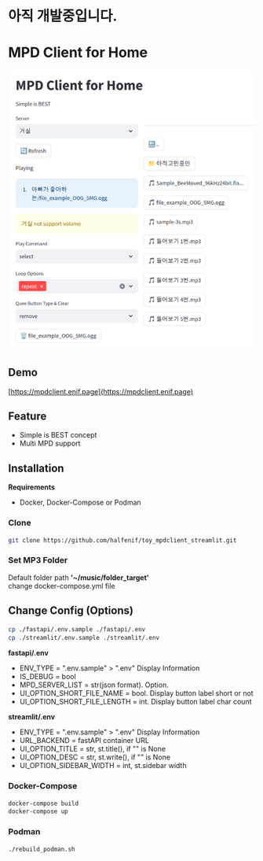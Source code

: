 # 아직 개발중입니다.

# MPD Client for Home

![Demo](doc/Screen01.png)

## Demo
[https://mpdclient.enif.page](https://mpdclient.enif.page)

## Feature
- Simple is BEST concept
- Multi MPD support

## Installation
**Requirements**
- Docker, Docker-Compose or Podman

### Clone
```bash
git clone https://github.com/halfenif/toy_mpdclient_streamlit.git
```

### Set MP3 Folder
Default folder path **'~/music/folder_target'**   
change docker-compose.yml file

## Change Config (Options)
```bash
cp ./fastapi/.env.sample ./fastapi/.env
cp ./streamlit/.env.sample ./streamlit/.env
```
**fastapi/.env**
- ENV_TYPE = ".env.sample" > ".env" Display Information
- IS_DEBUG = bool
- MPD_SERVER_LIST = str(json format). Option. 
- UI_OPTION_SHORT_FILE_NAME = bool. Display button label short or not
- UI_OPTION_SHORT_FILE_LENGTH = int. Display button label char count

**streamlit/.env**
- ENV_TYPE = ".env.sample" > ".env" Display Information
- URL_BACKEND = fastAPI container URL
- UI_OPTION_TITLE = str, st.title(), if "" is None
- UI_OPTION_DESC = str, st.write(), if "" is None
- UI_OPTION_SIDEBAR_WIDTH = int, st.sidebar width


### Docker-Compose
```bash
docker-compose build
docker-compose up
```

### Podman
```bash
./rebuild_podman.sh
```

